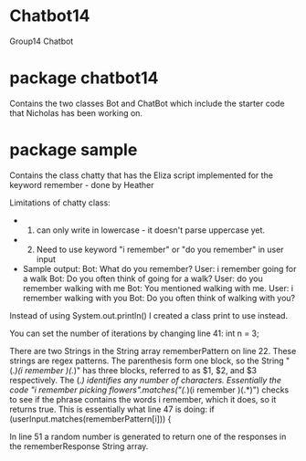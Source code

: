 # Chatbot14
Group14 Chatbot

# package chatbot14 
Contains the two classes Bot and ChatBot which include the starter code that Nicholas has been working on.

# package sample 
Contains the class chatty that has the Eliza script implemented for the keyword remember - done by Heather

Limitations of chatty class: 
 * 1. can only write in lowercase - it doesn't parse uppercase yet.
 * 2. Need to use keyword "i remember" or "do you remember" in user input
 * Sample output:
  	Bot: What do you remember?
	User: i remember going for a walk
	Bot: Do you often think of going for a walk?
	User: do you remember walking with me
	Bot: You mentioned walking with me.
	User: i remember walking with you
	Bot: Do you often think of walking with you?
	
Instead of using System.out.println() I created a class print to use instead.

You can set the number of iterations by changing line 41:
int n = 3;

There are two Strings in the String array rememberPattern on line 22. These strings are regex patterns. The parenthesis form one block, so the String "(.*)(i remember )(.*)" has three blocks, referred to as $1, $2, and $3 respectively. The (.*) identifies any number of characters. Essentially the code "i remember picking flowers".matches("(.*)(i remember )(.*)") checks to see if the phrase contains the words i remember, which it does, so it returns true. This is essentially what line 47 is doing:
if (userInput.matches(rememberPattern[i])) { 

In line 51 a random number is generated to return one of the responses in the rememberResponse String array.


